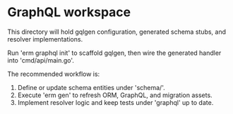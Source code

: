 # GraphQL workspace

This directory will hold gqlgen configuration, generated schema stubs, and
resolver implementations.

Run 'erm graphql init' to scaffold gqlgen, then wire the generated handler into
'cmd/api/main.go'.

The recommended workflow is:

1. Define or update schema entities under 'schema/'.
2. Execute 'erm gen' to refresh ORM, GraphQL, and migration assets.
3. Implement resolver logic and keep tests under 'graphql' up to date.
